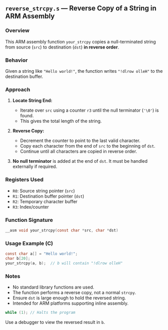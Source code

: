 ## `reverse_strcpy.s` — Reverse Copy of a String in ARM Assembly

### Overview
This ARM assembly function `your_strcpy` copies a null-terminated string from source (`src`) to destination (`dst`) **in reverse order**.

### Behavior
Given a string like `"Hello world!"`, the function writes `"!dlrow olleH"` to the destination buffer.

### Approach
1. **Locate String End:**
   - Iterate over `src` using a counter `r3` until the null terminator (`'\0'`) is found.
   - This gives the total length of the string.

2. **Reverse Copy:**
   - Decrement the counter to point to the last valid character.
   - Copy each character from the end of `src` to the beginning of `dst`.
   - Continue until all characters are copied in reverse order.

3. **No null terminator** is added at the end of `dst`. It must be handled externally if required.

### Registers Used
- `R0`: Source string pointer (`src`)
- `R1`: Destination buffer pointer (`dst`)
- `R2`: Temporary character buffer
- `R3`: Index/counter

### Function Signature
```c
__asm void your_strcpy(const char *src, char *dst)
```

### Usage Example (C)
```c
const char a[] = "Hello world!";
char b[20];
your_strcpy(a, b);  // b will contain "!dlrow olleH"
```

### Notes
- No standard library functions are used.
- The function performs a reverse copy, not a normal `strcpy`.
- Ensure `dst` is large enough to hold the reversed string.
- Intended for ARM platforms supporting inline assembly.

```c
while (1); // Halts the program
```

Use a debugger to view the reversed result in `b`.

